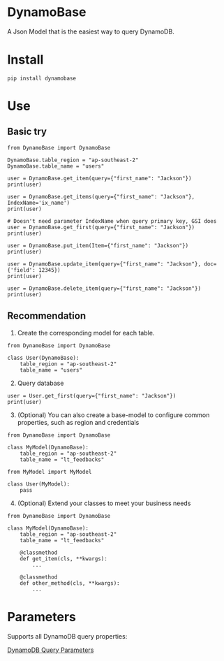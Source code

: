 # DynamoBase

A Json Model that is the easiest way to query DynamoDB.

# Install

```
pip install dynamobase 
```

# Use

## Basic try

```
from DynamoBase import DynamoBase

DynamoBase.table_region = "ap-southeast-2"
DynamoBase.table_name = "users"

user = DynamoBase.get_item(query={"first_name": "Jackson"})
print(user)

user = DynamoBase.get_items(query={"first_name": "Jackson"}, IndexName='ix_name')
print(user)

# Doesn't need parameter IndexName when query primary key, GSI does
user = DynamoBase.get_first(query={"first_name": "Jackson"})
print(user)

user = DynamoBase.put_item(Item={"first_name": "Jackson"})
print(user)

user = DynamoBase.update_item(query={"first_name": "Jackson"}, doc={'field': 12345})
print(user)

user = DynamoBase.delete_item(query={"first_name": "Jackson"})
print(user)
```

## Recommendation

1. Create the corresponding model for each table. 
```
from DynamoBase import DynamoBase

class User(DynamoBase):
    table_region = "ap-southeast-2"
    table_name = "users"

```

2. Query database
```
user = User.get_first(query={"first_name": "Jackson"})
print(user)
```

3. (Optional) You can also create a base-model to configure common properties, such as region and credentials
```
from DynamoBase import DynamoBase

class MyModel(DynamoBase):
    table_region = "ap-southeast-2"
    table_name = "lt_feedbacks"
```

```
from MyModel import MyModel

class User(MyModel):
    pass
```

4. (Optional) Extend your classes to meet your business needs
```
from DynamoBase import DynamoBase

class MyModel(DynamoBase):
    table_region = "ap-southeast-2"
    table_name = "lt_feedbacks"

    @classmethod
    def get_item(cls, **kwargs):
        ...

    @classmethod
    def other_method(cls, **kwargs):
        ...
```

# Parameters

Supports all DynamoDB query properties:

[DynamoDB Query Parameters](https://boto3.amazonaws.com/v1/documentation/api/latest/reference/services/dynamodb.html#DynamoDB.Client.query)
